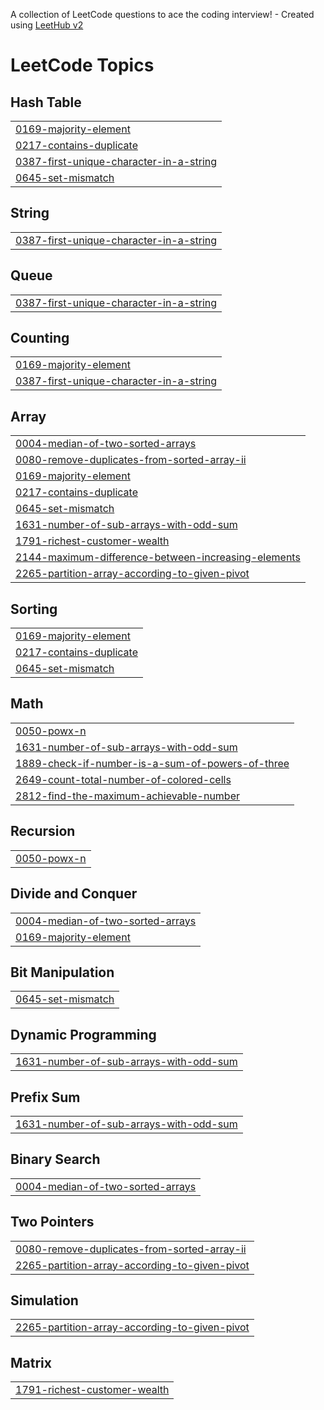A collection of LeetCode questions to ace the coding interview! - Created using [LeetHub v2](https://github.com/arunbhardwaj/LeetHub-2.0)
<!---LeetCode Topics Start-->
# LeetCode Topics
## Hash Table
|  |
| ------- |
| [0169-majority-element](https://github.com/Deepak-Balaji07/Leetcode-Problems/tree/master/0169-majority-element) |
| [0217-contains-duplicate](https://github.com/Deepak-Balaji07/Leetcode-Problems/tree/master/0217-contains-duplicate) |
| [0387-first-unique-character-in-a-string](https://github.com/Deepak-Balaji07/Leetcode-Problems/tree/master/0387-first-unique-character-in-a-string) |
| [0645-set-mismatch](https://github.com/Deepak-Balaji07/Leetcode-Problems/tree/master/0645-set-mismatch) |
## String
|  |
| ------- |
| [0387-first-unique-character-in-a-string](https://github.com/Deepak-Balaji07/Leetcode-Problems/tree/master/0387-first-unique-character-in-a-string) |
## Queue
|  |
| ------- |
| [0387-first-unique-character-in-a-string](https://github.com/Deepak-Balaji07/Leetcode-Problems/tree/master/0387-first-unique-character-in-a-string) |
## Counting
|  |
| ------- |
| [0169-majority-element](https://github.com/Deepak-Balaji07/Leetcode-Problems/tree/master/0169-majority-element) |
| [0387-first-unique-character-in-a-string](https://github.com/Deepak-Balaji07/Leetcode-Problems/tree/master/0387-first-unique-character-in-a-string) |
## Array
|  |
| ------- |
| [0004-median-of-two-sorted-arrays](https://github.com/Deepak-Balaji07/Leetcode-Problems/tree/master/0004-median-of-two-sorted-arrays) |
| [0080-remove-duplicates-from-sorted-array-ii](https://github.com/Deepak-Balaji07/Leetcode-Problems/tree/master/0080-remove-duplicates-from-sorted-array-ii) |
| [0169-majority-element](https://github.com/Deepak-Balaji07/Leetcode-Problems/tree/master/0169-majority-element) |
| [0217-contains-duplicate](https://github.com/Deepak-Balaji07/Leetcode-Problems/tree/master/0217-contains-duplicate) |
| [0645-set-mismatch](https://github.com/Deepak-Balaji07/Leetcode-Problems/tree/master/0645-set-mismatch) |
| [1631-number-of-sub-arrays-with-odd-sum](https://github.com/Deepak-Balaji07/Leetcode-Problems/tree/master/1631-number-of-sub-arrays-with-odd-sum) |
| [1791-richest-customer-wealth](https://github.com/Deepak-Balaji07/Leetcode-Problems/tree/master/1791-richest-customer-wealth) |
| [2144-maximum-difference-between-increasing-elements](https://github.com/Deepak-Balaji07/Leetcode-Problems/tree/master/2144-maximum-difference-between-increasing-elements) |
| [2265-partition-array-according-to-given-pivot](https://github.com/Deepak-Balaji07/Leetcode-Problems/tree/master/2265-partition-array-according-to-given-pivot) |
## Sorting
|  |
| ------- |
| [0169-majority-element](https://github.com/Deepak-Balaji07/Leetcode-Problems/tree/master/0169-majority-element) |
| [0217-contains-duplicate](https://github.com/Deepak-Balaji07/Leetcode-Problems/tree/master/0217-contains-duplicate) |
| [0645-set-mismatch](https://github.com/Deepak-Balaji07/Leetcode-Problems/tree/master/0645-set-mismatch) |
## Math
|  |
| ------- |
| [0050-powx-n](https://github.com/Deepak-Balaji07/Leetcode-Problems/tree/master/0050-powx-n) |
| [1631-number-of-sub-arrays-with-odd-sum](https://github.com/Deepak-Balaji07/Leetcode-Problems/tree/master/1631-number-of-sub-arrays-with-odd-sum) |
| [1889-check-if-number-is-a-sum-of-powers-of-three](https://github.com/Deepak-Balaji07/Leetcode-Problems/tree/master/1889-check-if-number-is-a-sum-of-powers-of-three) |
| [2649-count-total-number-of-colored-cells](https://github.com/Deepak-Balaji07/Leetcode-Problems/tree/master/2649-count-total-number-of-colored-cells) |
| [2812-find-the-maximum-achievable-number](https://github.com/Deepak-Balaji07/Leetcode-Problems/tree/master/2812-find-the-maximum-achievable-number) |
## Recursion
|  |
| ------- |
| [0050-powx-n](https://github.com/Deepak-Balaji07/Leetcode-Problems/tree/master/0050-powx-n) |
## Divide and Conquer
|  |
| ------- |
| [0004-median-of-two-sorted-arrays](https://github.com/Deepak-Balaji07/Leetcode-Problems/tree/master/0004-median-of-two-sorted-arrays) |
| [0169-majority-element](https://github.com/Deepak-Balaji07/Leetcode-Problems/tree/master/0169-majority-element) |
## Bit Manipulation
|  |
| ------- |
| [0645-set-mismatch](https://github.com/Deepak-Balaji07/Leetcode-Problems/tree/master/0645-set-mismatch) |
## Dynamic Programming
|  |
| ------- |
| [1631-number-of-sub-arrays-with-odd-sum](https://github.com/Deepak-Balaji07/Leetcode-Problems/tree/master/1631-number-of-sub-arrays-with-odd-sum) |
## Prefix Sum
|  |
| ------- |
| [1631-number-of-sub-arrays-with-odd-sum](https://github.com/Deepak-Balaji07/Leetcode-Problems/tree/master/1631-number-of-sub-arrays-with-odd-sum) |
## Binary Search
|  |
| ------- |
| [0004-median-of-two-sorted-arrays](https://github.com/Deepak-Balaji07/Leetcode-Problems/tree/master/0004-median-of-two-sorted-arrays) |
## Two Pointers
|  |
| ------- |
| [0080-remove-duplicates-from-sorted-array-ii](https://github.com/Deepak-Balaji07/Leetcode-Problems/tree/master/0080-remove-duplicates-from-sorted-array-ii) |
| [2265-partition-array-according-to-given-pivot](https://github.com/Deepak-Balaji07/Leetcode-Problems/tree/master/2265-partition-array-according-to-given-pivot) |
## Simulation
|  |
| ------- |
| [2265-partition-array-according-to-given-pivot](https://github.com/Deepak-Balaji07/Leetcode-Problems/tree/master/2265-partition-array-according-to-given-pivot) |
## Matrix
|  |
| ------- |
| [1791-richest-customer-wealth](https://github.com/Deepak-Balaji07/Leetcode-Problems/tree/master/1791-richest-customer-wealth) |
<!---LeetCode Topics End-->